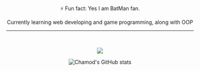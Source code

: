 <p align="center">
⚡ Fun fact: Yes I am BatMan fan.
</p>

<p align="center">
Currently learning web developing and game programming, along with OOP
</p>

---

<br>

<div align="center">

![](https://komarev.com/ghpvc/?username=Chamod07&color=FF0000&label=NUMBER+OF+MORTALS+THAT+HAD+LAID+THEIR+EYES+ON+MY+DOMAIN:&style=flat)

</div>

<div align="center">

![Chamod's GitHub stats](https://github-readme-stats.vercel.app/api?username=Chamod07&show_icons=true&theme=radical)

</div>